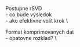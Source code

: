 Postupne rSVD \
    - co bude vysledok \
    - ako efektivne volit krok \

Format komprimovanych dat \
    - opatovne rozklad? \

